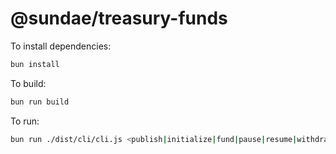 # @sundae/treasury-funds

To install dependencies:

```bash
bun install
```

To build:

```bash
bun run build
```

To run:

```bash
bun run ./dist/cli/cli.js <publish|initialize|fund|pause|resume|withdrawal>
```
